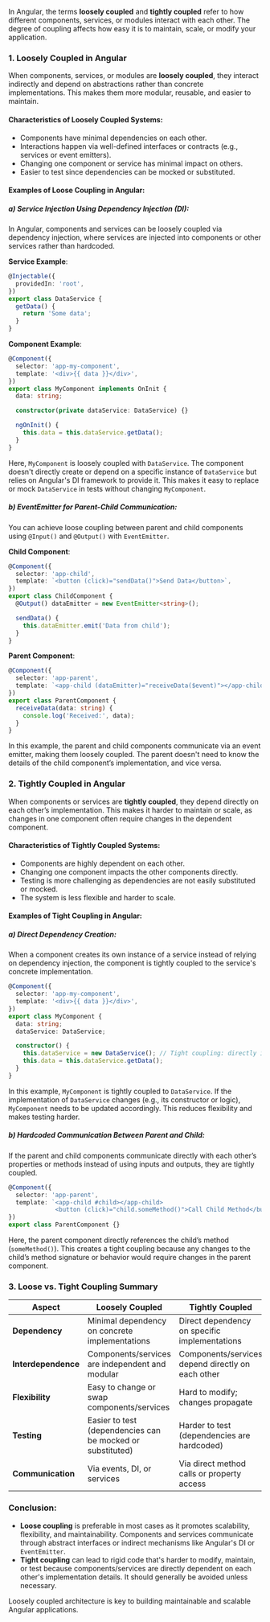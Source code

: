 In Angular, the terms **loosely coupled** and **tightly coupled** refer to how different components, services, or modules interact with each other. The degree of coupling affects how easy it is to maintain, scale, or modify your application.

### 1. **Loosely Coupled in Angular**
When components, services, or modules are **loosely coupled**, they interact indirectly and depend on abstractions rather than concrete implementations. This makes them more modular, reusable, and easier to maintain.

#### Characteristics of Loosely Coupled Systems:
- Components have minimal dependencies on each other.
- Interactions happen via well-defined interfaces or contracts (e.g., services or event emitters).
- Changing one component or service has minimal impact on others.
- Easier to test since dependencies can be mocked or substituted.
  
#### Examples of Loose Coupling in Angular:

##### a) **Service Injection Using Dependency Injection (DI)**:
In Angular, components and services can be loosely coupled via dependency injection, where services are injected into components or other services rather than hardcoded.

**Service Example**:
```typescript
@Injectable({
  providedIn: 'root',
})
export class DataService {
  getData() {
    return 'Some data';
  }
}
```

**Component Example**:
```typescript
@Component({
  selector: 'app-my-component',
  template: '<div>{{ data }}</div>',
})
export class MyComponent implements OnInit {
  data: string;

  constructor(private dataService: DataService) {}

  ngOnInit() {
    this.data = this.dataService.getData();
  }
}
```

Here, `MyComponent` is loosely coupled with `DataService`. The component doesn't directly create or depend on a specific instance of `DataService` but relies on Angular's DI framework to provide it. This makes it easy to replace or mock `DataService` in tests without changing `MyComponent`.

##### b) **EventEmitter for Parent-Child Communication**:
You can achieve loose coupling between parent and child components using `@Input()` and `@Output()` with `EventEmitter`.

**Child Component**:
```typescript
@Component({
  selector: 'app-child',
  template: `<button (click)="sendData()">Send Data</button>`,
})
export class ChildComponent {
  @Output() dataEmitter = new EventEmitter<string>();

  sendData() {
    this.dataEmitter.emit('Data from child');
  }
}
```

**Parent Component**:
```typescript
@Component({
  selector: 'app-parent',
  template: `<app-child (dataEmitter)="receiveData($event)"></app-child>`,
})
export class ParentComponent {
  receiveData(data: string) {
    console.log('Received:', data);
  }
}
```

In this example, the parent and child components communicate via an event emitter, making them loosely coupled. The parent doesn't need to know the details of the child component’s implementation, and vice versa.

### 2. **Tightly Coupled in Angular**
When components or services are **tightly coupled**, they depend directly on each other’s implementation. This makes it harder to maintain or scale, as changes in one component often require changes in the dependent component.

#### Characteristics of Tightly Coupled Systems:
- Components are highly dependent on each other.
- Changing one component impacts the other components directly.
- Testing is more challenging as dependencies are not easily substituted or mocked.
- The system is less flexible and harder to scale.

#### Examples of Tight Coupling in Angular:

##### a) **Direct Dependency Creation**:
When a component creates its own instance of a service instead of relying on dependency injection, the component is tightly coupled to the service's concrete implementation.

```typescript
@Component({
  selector: 'app-my-component',
  template: '<div>{{ data }}</div>',
})
export class MyComponent {
  data: string;
  dataService: DataService;

  constructor() {
    this.dataService = new DataService(); // Tight coupling: directly instantiating the service
    this.data = this.dataService.getData();
  }
}
```

In this example, `MyComponent` is tightly coupled to `DataService`. If the implementation of `DataService` changes (e.g., its constructor or logic), `MyComponent` needs to be updated accordingly. This reduces flexibility and makes testing harder.

##### b) **Hardcoded Communication Between Parent and Child**:
If the parent and child components communicate directly with each other’s properties or methods instead of using inputs and outputs, they are tightly coupled.

```typescript
@Component({
  selector: 'app-parent',
  template: `<app-child #child></app-child>
             <button (click)="child.someMethod()">Call Child Method</button>`,
})
export class ParentComponent {}
```

Here, the parent component directly references the child’s method (`someMethod()`). This creates a tight coupling because any changes to the child’s method signature or behavior would require changes in the parent component.

### 3. **Loose vs. Tight Coupling Summary**

| **Aspect**             | **Loosely Coupled**                                 | **Tightly Coupled**                             |
|------------------------|-----------------------------------------------------|-------------------------------------------------|
| **Dependency**          | Minimal dependency on concrete implementations      | Direct dependency on specific implementations   |
| **Interdependence**     | Components/services are independent and modular     | Components/services depend directly on each other|
| **Flexibility**         | Easy to change or swap components/services          | Hard to modify; changes propagate               |
| **Testing**             | Easier to test (dependencies can be mocked or substituted) | Harder to test (dependencies are hardcoded)     |
| **Communication**       | Via events, DI, or services                         | Via direct method calls or property access      |

### Conclusion:
- **Loose coupling** is preferable in most cases as it promotes scalability, flexibility, and maintainability. Components and services communicate through abstract interfaces or indirect mechanisms like Angular's DI or `EventEmitter`.
- **Tight coupling** can lead to rigid code that's harder to modify, maintain, or test because components/services are directly dependent on each other's implementation details. It should generally be avoided unless necessary.

Loosely coupled architecture is key to building maintainable and scalable Angular applications.
